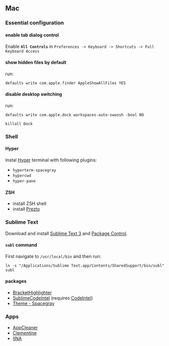 ## Mac





### Essential configuration

#### enable tab dialog control
Enable **`All Controls`** in `Preferences -> Keyboard -> Shortcuts -> Full Keyboard Access`

#### show hidden files by default
run:

``
defaults write com.apple.finder AppleShowAllFiles YES
``

#### disable desktop switching

run:

``
defaults write com.apple.dock workspaces-auto-swoosh -bool NO
``

``
killall Dock
``




### Shell

#### Hyper

Instal [Hyper](https://hyper.is) terminal with following plugins:

- `hyperterm-spacegray`
- `hypercwd`
- `hyper-pane`


#### ZSH
- install ZSH shell
- install [Prezto](https://medium.com/@oldwestaction/beautifying-your-terminal-with-zsh-prezto-powerlevel9k-9e8de2023046)


### Sublime Text

Download and install [Sublime Text 3](https://www.sublimetext.com/) and [Package Control](https://packagecontrol.io/installation).


#### `subl` command

First navigate to `/usr/local/bin` and then run:

``
ln -s "/Applications/Sublime Text.app/Contents/SharedSupport/bin/subl" subl
``

#### packages

- [Bracket​Highlighter](https://packagecontrol.io/packages/BracketHighlighter)
- [Sublime​Code​Intel](https://packagecontrol.io/packages/SublimeCodeIntel) (requires [CodeIntel](https://www.sublimecodeintel.com/docs/installation/#1-install-codeintel))
- [Theme - Spacegray](https://packagecontrol.io/packages/Theme%20-%20Spacegray)


### Apps

- [AppCleaner](https://freemacsoft.net/appcleaner/)
- [Clementine](https://www.clementine-player.org/)
- [IINA](https://lhc70000.github.io/iina/)
